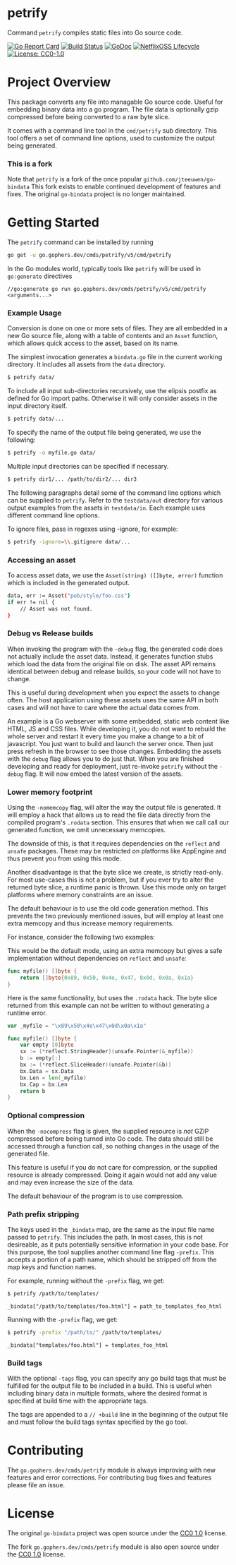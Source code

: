 petrify
=======

Command `petrify` compiles static files into Go source code.

[![Go Report Card](https://goreportcard.com/badge/go.gophers.dev/pkgs/petrify)](https://goreportcard.com/report/go.gophers.dev/pkgs/petrify)
[![Build Status](https://travis-ci.com/shoenig/petrify.svg?branch=master)](https://travis-ci.com/shoenig/petrify)
[![GoDoc](https://godoc.org/go.gophers.dev/pkgs/petrify?status.svg)](https://godoc.org/go.gophers.dev/pkgs/petrify)
[![NetflixOSS Lifecycle](https://img.shields.io/osslifecycle/shoenig/petrify.svg)](OSSMETADATA)
[![License: CC0-1.0](https://img.shields.io/badge/License-CC0%201.0-lightgrey.svg)](http://creativecommons.org/publicdomain/zero/1.0/)

# Project Overview

This package converts any file into managable Go source code. Useful for
embedding binary data into a go program. The file data is optionally gzip
compressed before being converted to a raw byte slice.

It comes with a command line tool in the `cmd/petrify` sub directory.
This tool offers a set of command line options, used to customize the
output being generated.

### This is a fork

Note that `petrify` is a fork of the once popular `github.com/jteeuwen/go-bindata`
This fork exists to enable continued development of features and fixes. The
original `go-bindata` project is no longer maintained.


# Getting Started

The `petrify` command can be installed by running
```bash
go get -u go.gophers.dev/cmds/petrify/v5/cmd/petrify
```

In the Go modules world, typically tools like `petrify` will be used in `go:generate` directives
```golang
//go:generate go run go.gophers.dev/cmds/petrify/v5/cmd/petrify <arguments...>
```

### Example Usage

Conversion is done on one or more sets of files. They are all embedded in a new
Go source file, along with a table of contents and an `Asset` function,
which allows quick access to the asset, based on its name.

The simplest invocation generates a `bindata.go` file in the current
working directory. It includes all assets from the `data` directory.
```bash
$ petrify data/
```

To include all input sub-directories recursively, use the elipsis postfix
as defined for Go import paths. Otherwise it will only consider assets in the
input directory itself.
```bash
$ petrify data/...
```

To specify the name of the output file being generated, we use the following:
```bash
$ petrify -o myfile.go data/
```

Multiple input directories can be specified if necessary.
```bash
$ petrify dir1/... /path/to/dir2/... dir3
```

The following paragraphs detail some of the command line options which can be 
supplied to `petrify`. Refer to the `testdata/out` directory for various
output examples from the assets in `testdata/in`. Each example uses different
command line options.

To ignore files, pass in regexes using -ignore, for example:
```bash
$ petrify -ignore=\\.gitignore data/...
```

### Accessing an asset

To access asset data, we use the `Asset(string) ([]byte, error)` function which
is included in the generated output.
```bash
data, err := Asset("pub/style/foo.css")
if err != nil {
    // Asset was not found.
}
```

### Debug vs Release builds

When invoking the program with the `-debug` flag, the generated code does
not actually include the asset data. Instead, it generates function stubs
which load the data from the original file on disk. The asset API remains
identical between debug and release builds, so your code will not have to
change.

This is useful during development when you expect the assets to change often.
The host application using these assets uses the same API in both cases and
will not have to care where the actual data comes from.

An example is a Go webserver with some embedded, static web content like
HTML, JS and CSS files. While developing it, you do not want to rebuild the
whole server and restart it every time you make a change to a bit of
javascript. You just want to build and launch the server once. Then just press
refresh in the browser to see those changes. Embedding the assets with the
`debug` flag allows you to do just that. When you are finished developing and
ready for deployment, just re-invoke `petrify` without the `-debug` flag.
It will now embed the latest version of the assets.


### Lower memory footprint

Using the `-nomemcopy` flag, will alter the way the output file is generated.
It will employ a hack that allows us to read the file data directly from
the compiled program's `.rodata` section. This ensures that when we call
call our generated function, we omit unnecessary memcopies.

The downside of this, is that it requires dependencies on the `reflect` and
`unsafe` packages. These may be restricted on platforms like AppEngine and
thus prevent you from using this mode.

Another disadvantage is that the byte slice we create, is strictly read-only.
For most use-cases this is not a problem, but if you ever try to alter the
returned byte slice, a runtime panic is thrown. Use this mode only on target
platforms where memory constraints are an issue.

The default behaviour is to use the old code generation method. This
prevents the two previously mentioned issues, but will employ at least one
extra memcopy and thus increase memory requirements.

For instance, consider the following two examples:

This would be the default mode, using an extra memcopy but gives a safe
implementation without dependencies on `reflect` and `unsafe`:

```go
func myfile() []byte {
    return []byte{0x89, 0x50, 0x4e, 0x47, 0x0d, 0x0a, 0x1a}
}
```

Here is the same functionality, but uses the `.rodata` hack.
The byte slice returned from this example can not be written to without
generating a runtime error.

```go
var _myfile = "\x89\x50\x4e\x47\x0d\x0a\x1a"

func myfile() []byte {
    var empty [0]byte
    sx := (*reflect.StringHeader)(unsafe.Pointer(&_myfile))
    b := empty[:]
    bx := (*reflect.SliceHeader)(unsafe.Pointer(&b))
    bx.Data = sx.Data
    bx.Len = len(_myfile)
    bx.Cap = bx.Len
    return b
}
```

### Optional compression

When the `-nocompress` flag is given, the supplied resource is *not* GZIP
compressed before being turned into Go code. The data should still be accessed
through a function call, so nothing changes in the usage of the generated file.

This feature is useful if you do not care for compression, or the supplied
resource is already compressed. Doing it again would not add any value and may
even increase the size of the data.

The default behaviour of the program is to use compression.

### Path prefix stripping

The keys used in the `_bindata` map, are the same as the input file name
passed to `petrify`. This includes the path. In most cases, this is not
desireable, as it puts potentially sensitive information in your code base.
For this purpose, the tool supplies another command line flag `-prefix`.
This accepts a portion of a path name, which should be stripped off from
the map keys and function names.

For example, running without the `-prefix` flag, we get:

```bash
$ petrify /path/to/templates/
```
```golang
_bindata["/path/to/templates/foo.html"] = path_to_templates_foo_html
```

Running with the `-prefix` flag, we get:
```bash
$ petrify -prefix "/path/to/" /path/to/templates/
```
```golang
_bindata["templates/foo.html"] = templates_foo_html
```

### Build tags

With the optional `-tags` flag, you can specify any go build tags that
must be fulfilled for the output file to be included in a build. This
is useful when including binary data in multiple formats, where the desired
format is specified at build time with the appropriate tags.

The tags are appended to a `// +build` line in the beginning of the output file
and must follow the build tags syntax specified by the go tool.

# Contributing

The `go.gophers.dev/cmds/petrify` module is always improving with new features
and error corrections. For contributing bug fixes and features please file an issue.

# License

The original `go-bindata` project was open source under the [CC0 1.0](LICENSE) license.

The fork `go.gophers.dev/cmds/petrify` module is also open source under the [CC0 1.0](LICENSE) license.

